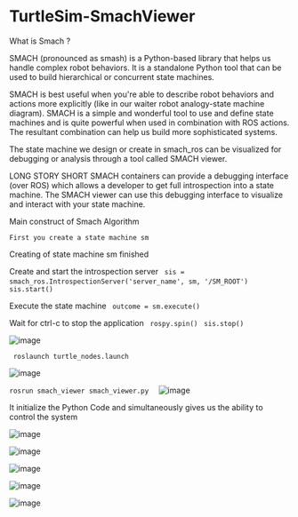# TurtleSim-SmachViewer

What is Smach ?

SMACH (pronounced as smash) is a Python-based library that helps us handle complex
robot behaviors. It is a standalone Python tool that can be used to build hierarchical or
concurrent state machines.

SMACH is best useful when
you're able to describe robot behaviors and actions more explicitly (like in our waiter robot
analogy-state machine diagram). SMACH is a simple and wonderful tool to use and define
state machines and is quite powerful when used in combination with ROS actions. The
resultant combination can help us build more sophisticated systems.


The state machine we design or create in smach_ros can be visualized for debugging or
analysis through a tool called SMACH viewer.

LONG STORY SHORT SMACH containers can provide a debugging interface (over ROS) which allows a 
developer to get full introspection into a state machine. 
The SMACH viewer can use this debugging interface to visualize and interact with your state machine.

Main construct of Smach Algorithm 

`First you create a state machine sm` 

 Creating of state machine sm finished

 Create and start the introspection server
` sis = smach_ros.IntrospectionServer('server_name', sm, '/SM_ROOT')` 
` sis.start()` 

 Execute the state machine
` outcome = sm.execute()` 

 Wait for ctrl-c to stop the application
` rospy.spin()` 
` sis.stop()` 

![image](https://user-images.githubusercontent.com/63358327/166304710-448e1a65-d027-46a7-ae5d-ab763b4ab720.png)









` roslaunch turtle_nodes.launch` 


![image](https://user-images.githubusercontent.com/63358327/166304815-4b2c2eaa-4cbf-4922-a5b2-3d17ea8dd827.png)



` rosrun smach_viewer smach_viewer.py   `
![image](https://user-images.githubusercontent.com/63358327/166304447-50f6a0b1-61da-4a2f-b85f-3102982fe6b4.png)


It initialize the Python Code and simultaneously gives us the ability to control the system


![image](https://user-images.githubusercontent.com/63358327/166305151-8ce7d3ca-e127-424f-9c7a-e1022d353f2e.png)


![image](https://user-images.githubusercontent.com/63358327/166304494-39fb1d49-dcc5-4cff-a8fd-9e79cc18bbd4.png)



![image](https://user-images.githubusercontent.com/63358327/166304532-bea12e62-b6be-4a0d-bd84-0b803dec5890.png)



![image](https://user-images.githubusercontent.com/63358327/166304593-de7c1959-7160-443e-956f-c724e03e7ea3.png)





![image](https://user-images.githubusercontent.com/63358327/166305026-9571bd3f-792a-46d3-b315-ee11487e2131.png)




